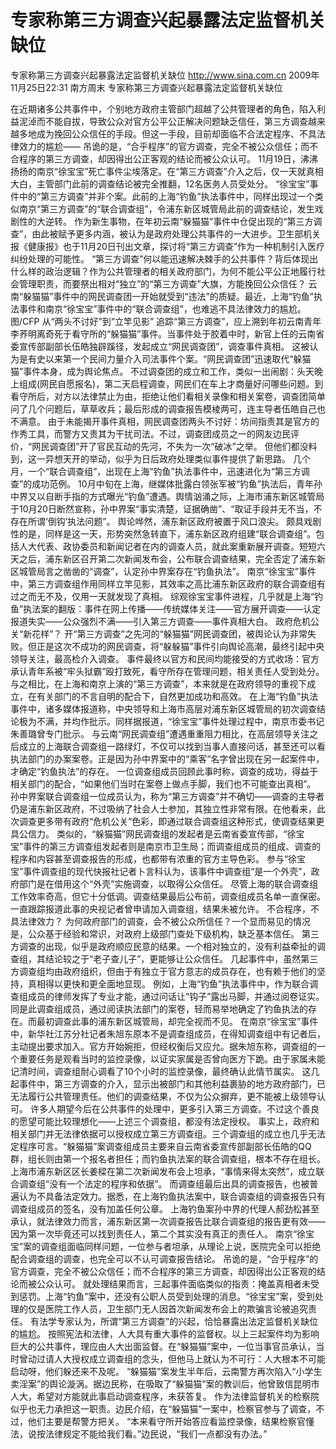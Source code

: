 # 专家称第三方调查兴起暴露法定监督机关缺位

专家称第三方调查兴起暴露法定监督机关缺位
http://www.sina.com.cn  2009年11月25日22:31  南方周末
专家称第三方调查兴起暴露法定监督机关缺位

在近期诸多公共事件中，个别地方政府主管部门超越了公共管理者的角色，陷入利益泥淖而不能自拔，导致公众对官方公平公正解决问题缺乏信任，第三方调查越来越多地成为挽回公众信任的手段。但这一手段，目前却面临不合法定程序、不具法律效力的尴尬——
吊诡的是，“合乎程序”的官方调查，完全不被公众信任；而不合程序的第三方调查，却因得出公正客观的结论而被公众认可。
11月19日，沸沸扬扬的南京“徐宝宝”死亡事件尘埃落定。在“第三方调查”介入之后，仅一天就真相大白，主管部门此前的调查结论被完全推翻，12名医务人员受处分。
“徐宝宝”事件中的“第三方调查”并非个案。此前的上海“钓鱼”执法事件中，同样出现过一个类似南京“第三方调查”的“联合调查组”，令浦东新区城管局此前的调查结论，发生戏剧性的大逆转。
作为新生事物，在年初云南“躲猫猫”事件中仓促出现的“第三方调查”，由此被赋予更多内涵，被认为是政府处理公共事件的一大进步。卫生部机关报《健康报》也于11月20日刊出文章，探讨将“第三方调查”作为一种机制引入医疗纠纷处理的可能性。
“第三方调查”何以能迅速解决棘手的公共事件？背后体现出什么样的政治逻辑？作为公共管理者的相关政府部门，为何不能公平公正地履行社会管理职责，而要祭出相对“独立”的“第三方调查”大旗，方能挽回公众信任？
云南“躲猫猫”事件中的网民调查团一开始就受到“违法”的质疑。最近，上海“钓鱼”执法事件和南京“徐宝宝”事件中的“联合调查组”，也难逃不具法律效力的尴尬。 图/CFP
从“两头不讨好”到“立竿见影”
追踪“第三方调查”，应上溯到年初云南青年李荞明离奇死于看守所的“躲猫猫”事件。当事件处于胶着中时，新官上任的云南省委宣传部副部长伍皓独辟蹊径，发起成立“网民调查团”，调查事件真相。
这被认为是有史以来第一个民间力量介入司法事件个案。“网民调查团”迅速取代“躲猫猫”事件本身，成为舆论焦点。
不过调查团的成立和工作，类似一出闹剧：头天晚上组成(网民自愿报名)，第二天启程调查，网民们在车上才商量好问哪些问题。到看守所后，对方以法律禁止为由，拒绝让他们看相关录像和相关案卷，调查团简单问了几个问题后，草草收兵；最后形成的调查报告模棱两可，连主导者伍皓自己也不满意。
由于未能揭开事件真相，网民调查团两头不讨好：坊间指责其是官方的作秀工具，而警方又责其为干扰司法。不过，调查团成员之一的网友边民评价，“网民调查团”开了官民互动的先河，不失为一次“破冰”之举。
但他们都没料到，这一异想天开的举动，似乎为日后政府处理类似事件提供了新思路。
几个月，一个“联合调查组”，出现在上海“钓鱼”执法事件中，迅速进化为“第三方调查”的成功范例。
10月中旬在上海，继媒体批露白领张军被“钓鱼”执法后，青年孙中界又以自断手指的方式曝光“钓鱼”遭遇。舆情汹涌之际，上海市浦东新区城管局于10月20日断然宣称，孙中界案“事实清楚，证据确凿”、“取证手段并无不当，不存在所谓‘倒钩’执法问题”。
舆论哗然，浦东新区政府被置于风口浪尖。
颇具戏剧性的是，同样是这一天，形势突然急转直下，浦东新区政府组建“联合调查组”。包括人大代表、政协委员和新闻记者在内的调查人员，就此案重新展开调查。短短六天之后，浦东新区召开第二次新闻发布会，公布联合调查结果，完全否定了浦东新区城管局言之凿凿的“调查”，认定孙中界案存在“钓鱼执法”。
南京“徐宝宝”事件中，第三方调查组作用同样立竿见影，其效率之高比浦东新区政府的联合调查组有过之而无不及，仅用一天就发现了真相。
综观徐宝宝事件进程，几乎就是上海“钓鱼”执法案的翻版：事件在网上传播——传统媒体关注——官方展开调查——认定报道失实——公众强烈不满——引入第三方调查——事件真相大白。
政府危机公关“新花样”？
开“第三方调查”之先河的“躲猫猫”网民调查团，被舆论认为非常失败。但正是这次不成功的网民调查，将“躲躲猫”事件引向舆论高潮，最终引起中央领导关注，最高检介入调查。
事件最终以官方和民间均能接受的方式收场：官方承认青年系被“牢头狱霸”殴打致死，看守所存在管理问题，相关责任人受到处分。
与之相比，在上海和南京上演的“第三方调查”，本来就是在政府领导的重视下成立，在有关部门的不言自明的配合下，自然更加成功和高效。
在上海“钓鱼”执法事件中，诸多媒体报道称，中央领导和上海市高层对浦东新区城管局的初次调查结论极为不满，并均作批示。同样据报道，“徐宝宝”事件处理过程中，南京市委书记朱善璐曾专门批示。
与云南“网民调查组”遭遇重重阻力相比，在高层领导关注之后成立的上海联合调查组一路绿灯，不仅可以找到当事人直接问话，甚至还可以看执法部门的办案案卷。正是因为孙中界案中的“乘客”名字曾出现在另一起案件中，才确定“钓鱼执法”的存在。
一位调查组成员回顾此事时称，调查的成功，得益于相关部门的配合，“如果他们当时在案卷上做点手脚，我们也不可能查出真相”。
孙中界案联合调查组一位成员认为，称为“第三方调查”并不确切——调查的主导者仍是浦东新区政府，不过吸纳了社会人士参加，其独立性非常有限。在他看来，此次调查更多带有政府“危机公关”色彩，即通过联合调查组这种形式，使调查结果更具公信力。
类似的，“躲猫猫”网民调查组的发起者是云南省委宣传部，“徐宝宝”事件的第三方调查组发起者则是南京市卫生局；而调查组成员的组成、调查的程序和内容甚至调查报告的形成，也都带有浓重的官方主导色彩。
参与“徐宝宝”事件调查组的现代快报社记者卜言科认为，该事件中调查组“是一个外壳”，政府部门是在借用这个“外壳”实施调查，以取得公众信任。
尽管上海的联合调查组工作效率奇高，但它十分低调。调查结果最后公布前，调查组成员名单一直保密。一直跟踪报道此事的央视记者曾申请加入调查组，结果未被允许。
不合程序，不具法律效力？
为何政府部门的调查，会不被公众所信任？一个显而易见的情况是，公众基于经验和常识，对政府上级部门查处下级机构，缺乏基本信任。
第三方调查的出现，似乎是政府顺应民意的结果。一个相对独立的，没有利益牵扯的调查组，其结论较之于“老子查儿子”，更能够让公众信任。
几起事件中，虽然第三方调查组均由政府组织，但由于有独立于官方意志的成员存在，也有赖于他们的坚持，真相得以更快和更全面地显现。
例如，上海“钓鱼”执法事件中，作为联合调查组成员的律师发挥了专业才能，通过问话让“钩子”露出马脚，并通过阅卷证实。
同是此调查组成员，通过阅读执法部门的案卷，轻而易举地确定了钓鱼执法的存在。而最初调查此事的浦东新区城管局，却完全视而不见。
在南京“徐宝宝”事件中，新华社江苏分社记者朱旭东原本不是调查组成员，在得知调查组中有记者后，主动提出要求加入。官方开始婉拒，但经权衡后又应允。据朱旭东称，调查组的一个重要任务是观看当时的监控录像，以证实家属是否曾向医方下跪。由于家属未能记清时间，调查组耐心调看了10个小时的监控录像，最终确认此情节属实。
这几起事件中，第三方调查的介入，显示出被部门和其他利益裹胁的地方政府部门，已无法履行公共管理责任。他们的调查结果，不仅为公众摒弃，更不能被上级领导认可。
许多人期望今后在公共事件的处理中，更多引入第三方调查。不过这个善良的愿望可能比较理想化——上述三个调查组，都没有法定授权。
事实上，政府和相关部门并无法律依据可以授权成立第三方调查组。三个调查组的成立也几乎无法定程序可言。“躲猫猫”案调查组成员主要来自云南省委宣传部副部长伍皓的QQ群，组长则由第一个报名者担任；而钓鱼执法案的联合调查组，根本不存在组长。
上海市浦东新区区长姜樑在第二次新闻发布会上坦承，“事情来得太突然”，成立联合调查组“没有一个法定的程序和依据”。
而调查组最后出具的调查报告，也被普遍认为不具备法定效力。据悉，在上海钓鱼执法案中，联合调查组的调查报告只有调查组成员的签名，没有加盖任何公章。
上海钓鱼案孙中界的代理人郝劲松甚至承认，就法律效力而言，浦东新区第一次调查报告比联合调查组的报告更有效——因为第一次毕竟还可以找到责任人，第二个其实没有真正的责任人。
南京“徐宝宝”案的调查组面临同样问题，一位参与者坦承，从理论上说，医院完全可以拒绝配合调查组的调查，也完全可以不认可调查报告结论。
吊诡的是，“合乎程序”的官方调查，完全不被公众信任；而不合程序的第三方调查，却因得出公正客观的结论而被公众认可。
就处理结果而言，三起事件面临类似的指责：掩盖真相者未受到惩罚。上海“钓鱼”案中，还没有公职人员受到处理的消息。“徐宝宝”案，受到处理的仅是医院工作人员，卫生部门无人因首次新闻发布会上的欺骗言论被追究责任。
有法学专家认为，所谓“第三方调查”的兴起，恰恰暴露出法定监督机关缺位的尴尬。
按照宪法和法律，人大具有重大事件的监督权。以上三起案件均为影响巨大的公共事件，理应由人大出面监督。在“躲猫猫”案中，一位当事官员承认，当时曾动过请人大授权成立调查组的念头，但他马上就认为不可行：人大根本不可能启动呀，他们躲还来不及呢。
“躲猫猫”案发生半年后，云南警方再次陷入“小学生卖淫案”的舆论漩涡。据边民称，在吸取了“躲猫猫”案的教训后，他曾致信昆明市人大，希望对方能就此事启动调查程序，未获答复。
作为法律监督机关的检察院似乎也无力承担这一职责。边民介绍，在“躲猫猫”一案中，检察官参与了调查，不过，他们主要是帮警方把关。
“本来看守所开始答应看监控录像，结果检察官懂法，说按法律规定不能给我们看。”边民说，“我们一点都没有办法。”


